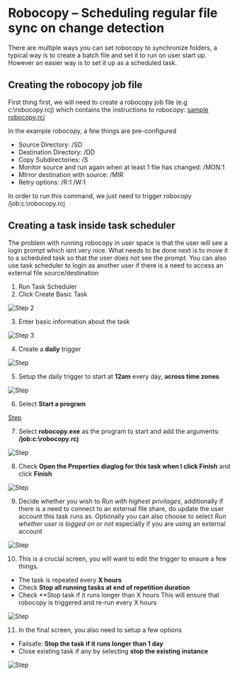 # Robocopy – Scheduling regular file sync on change detection

There are multiple ways you can set robocopy to synchronize folders, a typical way is to create a batch file and set it to run on user start up. However an easier way is to set it up as a scheduled task.


## Creating the robocopy job file
First thing first, we will need to create a robocopy job file (e.g c:\robocopy.rcj) which contains the instructions to robocopy: [sample robocopy.rcj](robocopy.rcj)

In the example robocopy, a few things are pre-configured
- Source Directory: /SD
- Destination Directory: /DD
- Copy Subdirectories: /S
- Monitor source and run again when at least 1 file has changed: /MON:1
- MIrror destination with source: /MIR
- Retry options: /R:1 /W:1

In order to run this command, we just need to trigger robocopy /job:c:\robocopy.rcj

## Creating a task inside task scheduler
The problem with running robocopy in user space is that the user will see a login prompt which isnt very nice. What needs to be done next is to move it to a scheduled task so that the user does not see the prompt. You can also use task scheduler to login as another user if there is a need to access an external file source/destination

1. Run Task Scheduler
2. Click Create Basic Task

![Step 2](https://github.com/kwanann/RobocopySamples/blob/master/Step%2002%20-%20Create%20Basic%20Task.png)

3. Enter basic information about the task

![Step 3](https://github.com/kwanann/RobocopySamples/raw/master/Step%2003%20-%20Task%20Info.png)

4. Create a **daily** trigger

![Step](https://github.com/kwanann/RobocopySamples/raw/master/Step%2004%20-%20Trigger.png)

5. Setup the daily trigger to start at **12am** every day, **across time zones**

![Step](https://github.com/kwanann/RobocopySamples/raw/master/Step%2005%20-%20Trigger%20Daily%20Info.png)

6. Select **Start a program**

[Step](https://github.com/kwanann/RobocopySamples/raw/master/Step%2006%20-%20Action.png)

7. Select **robocopy.exe** as the program to start and add the arguments: **/job:c:\robocopy.rcj**

![Step](https://github.com/kwanann/RobocopySamples/raw/master/Step%2007%20-%20Start%20a%20Program%20Details.png)

8. Check **Open the Properties diaglog for this task when I click Finish** and click **Finish**

![Step](https://github.com/kwanann/RobocopySamples/raw/master/Step%2008%20-%20Finish.png)

9. Decide whether you wish to *Run with highest privilages*, additionally if there is a need to connect to an external file share, do update the user account this task runs as. Optionally you can also choose to select *Run whether user is logged on or not* especially if you are using an external account

![Step](https://github.com/kwanann/RobocopySamples/raw/master/Step%2009%20-%20Job%20-%20General.png)

10. This is a crucial screen, you will want to edit the trigger to ensure a few things.
* The task is repeated every **X hours**
* Check **Stop all running tasks at end of repetition duration**
* Check **Stop task if it runs longer than X hours
This will ensure that robocopy is triggered and re-run every X hours

![Step](https://github.com/kwanann/RobocopySamples/raw/master/Step%2010%20-%20Job%20-%20Triggers.png)

11. In the final screen, you also need to setup a few options
* Failsafe: **Stop the task if it runs longer than 1 day**
* Close existing task if any by selecting **stop the existing instance**

![Step](https://github.com/kwanann/RobocopySamples/raw/master/Step%2011%20-%20Job%20-%20Settings.png)

